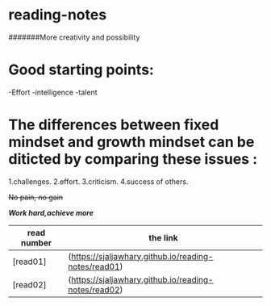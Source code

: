 # reading-notes
#######More creativity and possibility 

# Good starting points:
-Effort
-intelligence
-talent

# The differences between fixed mindset and growth mindset can be diticted by comparing these issues :
1.challenges.
2.effort.
3.criticism.
4.success of others.

~~No pain, no gain~~

***Work hard,achieve more***








| read number  	|the link      	|
|---	|---	|
|[read01]   	| (https://sjaljawhary.github.io/reading-notes/read01)  	|
|  [read02] 	|  (https://sjaljawhary.github.io/reading-notes/read02) 	|







